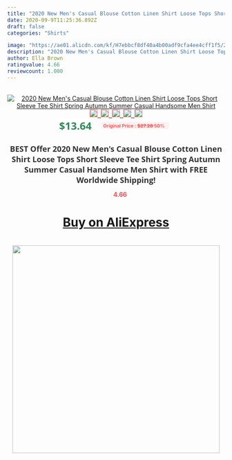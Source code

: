 ```yaml
---
title: "2020 New Men's Casual Blouse Cotton Linen Shirt Loose Tops Short Sleeve Tee Shirt Spring Autumn Summer Casual Handsome Men Shirt"
date: 2020-09-9T11:25:36.892Z
draft: false
categories: "Shirts"

image: "https://ae01.alicdn.com/kf/H7ebbcf8df40a4b00adf9cfa4ee4cff1f5/2020-New-Men-s-Casual-Blouse-Cotton-Linen-Shirt-Loose-Tops-Short-Sleeve-Tee-Shirt-Spring.jpg"
description: "2020 New Men's Casual Blouse Cotton Linen Shirt Loose Tops Short Sleeve Tee Shirt Spring Autumn Summer Casual Handsome Men Shirt"
author: Ella Brown
ratingvalue: 4.66
reviewcount: 1.000
---
```

<br>
<div style="text-align: center;">
<a href="https://s.click.aliexpress.com/e/_ABV18h" target="_blank" rel="nofollow noopener noreferrer"><img alt="2020 New Men's Casual Blouse Cotton Linen Shirt Loose Tops Short Sleeve Tee Shirt Spring Autumn Summer Casual Handsome Men Shirt" class="magnifier-image" src="https://ae01.alicdn.com/kf/H7ebbcf8df40a4b00adf9cfa4ee4cff1f5/2020-New-Men-s-Casual-Blouse-Cotton-Linen-Shirt-Loose-Tops-Short-Sleeve-Tee-Shirt-Spring.jpg_640x640.jpg">
<br>
<img style="border:1px solid salmon" src="https://ae01.alicdn.com/kf/H7ebbcf8df40a4b00adf9cfa4ee4cff1f5/2020-New-Men-s-Casual-Blouse-Cotton-Linen-Shirt-Loose-Tops-Short-Sleeve-Tee-Shirt-Spring.jpg_120x120.jpg">&nbsp;&nbsp;<img style="border:1px solid salmon" src="https://ae01.alicdn.com/kf/Hf0c27904fd6d4bf58c5f33f7aefcf4e4z/2020-New-Men-s-Casual-Blouse-Cotton-Linen-Shirt-Loose-Tops-Short-Sleeve-Tee-Shirt-Spring.jpg_120x120.jpg">&nbsp;&nbsp;<img style="border:1px solid salmon" src="https://ae01.alicdn.com/kf/H65f194597c5242b4bab6e03d5a66c4ccf/2020-New-Men-s-Casual-Blouse-Cotton-Linen-Shirt-Loose-Tops-Short-Sleeve-Tee-Shirt-Spring.jpg_120x120.jpg">&nbsp;&nbsp;<img style="border:1px solid salmon" src="https://ae01.alicdn.com/kf/Haa9012e4956f47b1beedf403b88f59ec0/2020-New-Men-s-Casual-Blouse-Cotton-Linen-Shirt-Loose-Tops-Short-Sleeve-Tee-Shirt-Spring.jpg_120x120.jpg">&nbsp;&nbsp;<img style="border:1px solid salmon" src="https://ae01.alicdn.com/kf/H2c7a4500a79447bfa7f22c7112b570b6u/2020-New-Men-s-Casual-Blouse-Cotton-Linen-Shirt-Loose-Tops-Short-Sleeve-Tee-Shirt-Spring.jpg_120x120.jpg"></a></div><br0>
<div style="text-align: center;"><span style="background-color: white; border: 0px; box-sizing: border-box; color: seagreen; display: inline-block; font-family: &quot;open sans&quot; , &quot;arial&quot; , &quot;helvetica&quot; , sans-serif , &quot;heiti&quot;; font-size: 24px; font-stretch: inherit; font-weight: 700; line-height: inherit; margin: 0px 10px 0px 0px; padding: 0px; vertical-align: middle;">$13.64 </span>
<span style="background: rgb(255 , 241 , 241); border-radius: 3px; border: 0px; box-sizing: border-box; color: #ff4747; display: inline-block; font-family: inherit; font-size: 12px; font-stretch: inherit; font-style: inherit; font-variant: inherit; font-weight: 600; line-height: inherit; margin: 0px; padding: 2px 5px; transform: scale(0.9); vertical-align: middle;">Original Price : <b style="text-decoration: line-through;">$27.28 </b> 50%&nbsp;&nbsp;</span></div>
<h1 style="color: #333333; display: inline-block; font-family: &quot;open sans&quot; , &quot;arial&quot; , &quot;helvetica&quot; , sans-serif , &quot;heiti&quot;; font-size: 18px; font-stretch: inherit; font-weight: 700; text-align: center;">BEST Offer 2020 New Men's Casual Blouse Cotton Linen Shirt Loose Tops Short Sleeve Tee Shirt Spring Autumn Summer Casual Handsome Men Shirt with FREE Worldwide Shipping!</h1>
<div style="color: #ff4747; text-align: center;">
<img src="https://4.bp.blogspot.com/-M0ZcTcb-5uY/XleCXlxnR4I/AAAAAAAAAEc/OrjgMkXV1oMQFaCRZj5HQwOCBcu3w1FegCPcBGAYYCw/s1600/star.png" style="height: 15px;">&nbsp;<b>4.66</b></div>
<div class="button_cont" align="center"><a class="buynow_a" href="https://s.click.aliexpress.com/e/_ABV18h" target="_blank" rel="nofollow noopener noreferrer"><H1>Buy on AliExpress</H1></a></div><br>
<div class="separator" style="clear: both; text-align: center;">
<img src="https://lh3.googleusercontent.com/-pTy5HemUv9M/XlePHvY0dAI/AAAAAAAAAE4/0nX5iRUoIWY8eMW9Dpxeirr157OZliDIgCLcBGAsYHQ/s1600/badge.gif" width="480">
</div>
